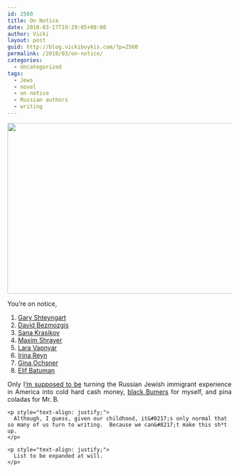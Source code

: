 ```yaml
---
id: 2560
title: On Notice
date: 2010-03-17T19:29:05+00:00
author: Vicki
layout: post
guid: http://blog.vickiboykis.com/?p=2560
permalink: /2010/03/on-notice/
categories:
  - Uncategorized
tags:
  - Jews
  - novel
  - on notice
  - Russian authors
  - writing
---
```

<p style="text-align: justify;">
  <a href="http://blog.vickiboykis.com/wp-content/uploads/2010/03/OnNotice.php_.jpeg"><img class="aligncenter size-full wp-image-2577" title="OnNotice.php" src="http://blog.vickiboykis.com/wp-content/uploads/2010/03/OnNotice.php_.jpeg" alt="" width="512" height="384" /></a>
</p>

<p style="text-align: justify;">
  <p style="text-align: justify;">
    You&#8217;re on notice,
  </p>
  
  <ol>
    <li>
      <a href="http://www.worldhum.com/features/travel-interviews/interview-with-gary-shteyngart-20090602/">Gary Shteyngart </a>
    </li>
    <li>
      <a href="http://www.newyorker.com/archive/2003/05/19/030519fi_fiction">David Bezmozgis</a><a href="http://www.interfaithfamily.com/arts_and_entertainment/popular_culture/Everyone_Suffering_From_the_Same_Toothache.shtml"></a>
    </li>
    <li>
      <a href="http://www.interfaithfamily.com/arts_and_entertainment/popular_culture/Everyone_Suffering_From_the_Same_Toothache.shtml">Sana Krasikov</a>
    </li>
    <li>
      <a href="http://books.google.com/books?id=TSXYMF3RNEYC&lpg=PP13&ots=EV7Pm083Ax&dq=juhuro&lr=&pg=PA10#v=onepage&q=&f=false">Maxim Shrayer</a>
    </li>
    <li>
      <a href="http://en.wikipedia.org/wiki/Lara_Vapnyar">Lara Vapnyar</a>
    </li>
    <li>
      <a href="http://www.amazon.com/What-Happened-Anna-K-Touchstone/dp/1416558942/ref=pd_sim_b_5">Irina Reyn</a>
    </li>
    <li>
      <a href="http://www.guardian.co.uk/books/2009/mar/15/russian-dreambook-gina-ochsner">Gina Ochsner</a>
    </li>
    <li>
      <a href="http://www.slate.com/id/2245194">Elif Batuman</a>
    </li>
  </ol>
  
  <p style="text-align: justify;">
    <p style="text-align: justify;">
      Only I<a href="http://blog.vickiboykis.com/2010/02/18/im-going-to-fire-my-editor/">&#8216;m supposed to be</a> turning the Russian Jewish immigrant experience in America into cold hard cash money, <a href="http://www.youtube.com/watch?v=zd1kdeL7baU">black Bumers</a> for myself, and pina coladas for Mr. B.
    </p>
    
    <p style="text-align: justify;">
      Although, I guess, given our childhood, it&#8217;s only normal that so many of us turn to writing.  Because we can&#8217;t make this sh*t up.
    </p>
    
    <p style="text-align: justify;">
      List to be expanded at will.
    </p>